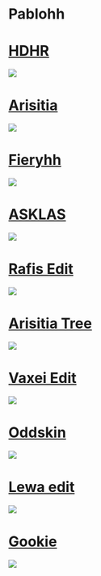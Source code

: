 # Pablohh

# [HDHR](https://b4sedskins.s-ul.eu/8NiqKW8s)
![](https://osu.ppy.sh/ss/18046954/c73e)

# [Arisitia](https://b4sedskins.s-ul.eu/d9rsMEOV)
![](https://osu.ppy.sh/ss/18047027/2ab6)

# [Fieryhh](https://b4sedskins.s-ul.eu/xe5G9zAF)
![](https://osu.ppy.sh/ss/18047039/455c)

# [ASKLAS](https://b4sedskins.s-ul.eu/MZCL7qj2)
![](https://osu.ppy.sh/ss/18047047/9dae)

# [Rafis Edit](https://b4sedskins.s-ul.eu/0anOeDKN)
![](https://osu.ppy.sh/ss/18047056/8d28)

# [Arisitia Tree](https://b4sedskins.s-ul.eu/J8dtKi4Z)
![](https://osu.ppy.sh/ss/18047065/d471)

# [Vaxei Edit](https://b4sedskins.s-ul.eu/5FgchrgW)
![](https://osu.ppy.sh/ss/18047074/6ee0)

# [Oddskin](https://b4sedskins.s-ul.eu/LyYEWOAd)
![](https://osu.ppy.sh/ss/18047086/f4f7)

# [Lewa edit](https://b4sedskins.s-ul.eu/TvHroIK3)
![](https://osu.ppy.sh/ss/18047088/b1ab)

# [Gookie](https://b4sedskins.s-ul.eu/v8jpSN0w)
![](https://osu.ppy.sh/ss/18047104/fc9b)
